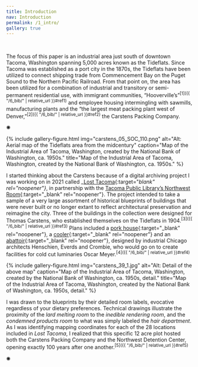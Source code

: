 ```yaml
---
title: Introduction
nav: Introduction
permalink: /1_intro/
gallery: true
---
```


<br>

The focus of this paper is an industrial area just south of downtown Tacoma, Washington spanning 5,000 acres known as the Tideflats. Since Tacoma was established as a port city in the 1870s, the Tideflats have been utilized to connect shipping trade from Commencement Bay on the Puget Sound to the Northern Pacific Railroad. From that point on, the area has been utilized for a combination of industrial and transitory or semi-permanent residential use, with immigrant communities, “Hooverville’s”<sup>[1]({{ "/6_bib/" | relative_url }}#ref1)</sup> and employee housing intermingling with sawmills, manufacturing plants and the “the largest meat packing plant west of Denver,”<sup>[2]({{ "/6_bib/" | relative_url }}#ref2)</sup> the Carstens Packing Company. 

<div class="symbol-container">
    <p class="symbol">&#10042;</p>
</div>

{% include gallery-figure.html img="carstens_05_SOC_110.png" alt="Alt: Aerial map of the Tideflats area from the midcentury" caption="Map of the Industrial Area of Tacoma, Washington, created by the National Bank of Washington, ca. 1950s." title="Map of the Industrial Area of Tacoma, Washington, created by the National Bank of Washington, ca. 1950s." %}

I started thinking about the Carstens because of a digital archiving project I was working on in 2021 called _[Lost Tacoma](https://aweymo.github.io/losttacoma/){:target="_blank" rel="noopener"}_, in partnership with the [Tacoma Public Library’s Northwest Room](https://www.tacomalibrary.org/blogs/post/lost-tacoma/){:target="_blank" rel="noopener"}. The project intended to take a sample of a very large assortment of historical blueprints of buildings that were never built or no longer extant to reflect architectural preservation and reimagine the city. Three of the buildings in the collection were designed for Thomas Carstens, who established themselves on the Tideflats in 1904.<sup>[3]({{ "/6_bib/" | relative_url }}#ref3)</sup> Plans included a [pork house](https://northwestroom.tacomalibrary.org/index.php/carsten-packing-company-pork-house){:target="_blank" rel="noopener"}, a [cooler](https://northwestroom.tacomalibrary.org/index.php/carsten-packing-coolers-and-shipping-office){:target="_blank" rel="noopener"} and an [abattoir](https://northwestroom.tacomalibrary.org/index.php/carsten-packing-company-abattoir){:target="_blank" rel="noopener"}, designed by industrial Chicago architects Henschien, Everds and Crombie, who would go on to create facilities for cold cut luminaries Oscar Meyer.<sup>[4]({{ "/6_bib/" | relative_url }}#ref4)</sup>

{% include gallery-figure.html img="carstens_39_1.jpg" alt="Alt: Detail of the above map" caption="Map of the Industrial Area of Tacoma, Washington, created by the National Bank of Washington, ca. 1950s, detail." title="Map of the Industrial Area of Tacoma, Washington, created by the National Bank of Washington, ca. 1950s, detail." %}

I was drawn to the blueprints by their detailed room labels, evocative regardless of your dietary preferences. Technical drawings illustrate the proximity of the _lard melting room_ to the _inedible rendering room_, and the _condemned products room_ to what was simply labeled the _hair department_. As I was identifying mapping coordinates for each of the 28 locations included in _Lost Tacoma_, I realized that this specific 12 acre plot hosted both the Carstens Packing Company and the Northwest Detention Center, opening exactly 100 years after one another.<sup>[5]({{ "/6_bib/" | relative_url }}#ref5)</sup>

<div class="symbol-container">
    <p class="symbol">&#10042;</p>
</div>

<br>
